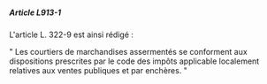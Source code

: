 ##### Article L913-1

L'article L. 322-9 est ainsi rédigé :

" Les courtiers de marchandises assermentés se conforment aux dispositions prescrites par le code des impôts applicable localement relatives aux ventes publiques et par enchères. "

